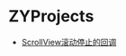 # ZYProjects


* [ScrollView滚动停止的回调](https://github.com/wustzhy/ZYProjects/tree/master/ScrollDidEndHook)


